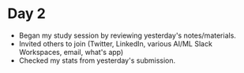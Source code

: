 # Day 2
* Began my study session by reviewing yesterday's notes/materials. 
* Invited others to join (Twitter, LinkedIn, various AI/ML Slack Workspaces, email, what's app) 
* Checked my stats from yesterday's submission. 

